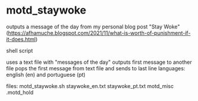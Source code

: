 # motd_staywoke
outputs a message of the day from my personal blog post "Stay Woke"
(https://afhamuche.blogspot.com/2021/11/what-is-worth-of-punishment-if-it-does.html)

shell script

uses a text file with "messages of the day"
outputs first message to another file
pops the first message from text file and sends to last line
languages: english (en) and portuguese (pt)

files: motd_staywoke.sh staywoke_en.txt staywoke_pt.txt motd_misc .motd_hold
